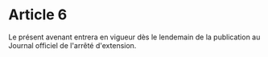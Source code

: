 # Article 6

  
Le présent avenant entrera en vigueur dès le lendemain de la publication au Journal officiel de l'arrêté d'extension.

